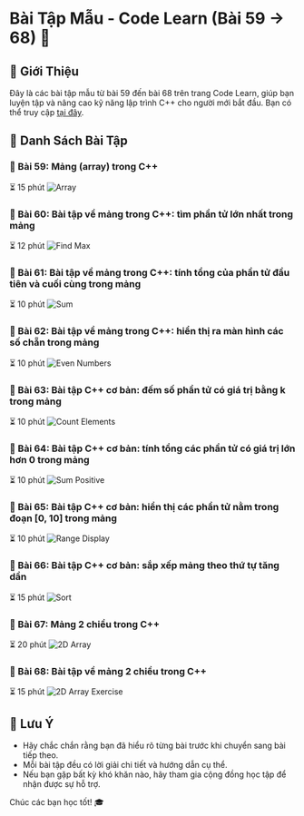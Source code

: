 # Bài Tập Mẫu - Code Learn (Bài 59 -> 68) 🚀

## 📘 Giới Thiệu
Đây là các bài tập mẫu từ bài 59 đến bài 68 trên trang Code Learn, giúp bạn luyện tập và nâng cao kỹ năng lập trình C++ cho người mới bắt đầu. Bạn có thể truy cập [tại đây](https://codelearn.io/learning/cpp-cho-nguoi-moi-bat-dau).

## 📂 Danh Sách Bài Tập

### 📝 Bài 59: Mảng (array) trong C++ 
⏳ 15 phút
![Array](https://img.icons8.com/clouds/100/000000/array.png)

### 📝 Bài 60: Bài tập về mảng trong C++: tìm phần tử lớn nhất trong mảng 
⏳ 12 phút
![Find Max](https://img.icons8.com/clouds/100/000000/find-matching-job.png)

### 📝 Bài 61: Bài tập về mảng trong C++: tính tổng của phần tử đầu tiên và cuối cùng trong mảng 
⏳ 10 phút
![Sum](https://img.icons8.com/clouds/100/000000/sum.png)

### 📝 Bài 62: Bài tập về mảng trong C++: hiển thị ra màn hình các số chẵn trong mảng 
⏳ 10 phút
![Even Numbers](https://img.icons8.com/clouds/100/000000/even.png)

### 📝 Bài 63: Bài tập C++ cơ bản: đếm số phần tử có giá trị bằng k trong mảng 
⏳ 10 phút
![Count Elements](https://img.icons8.com/clouds/100/000000/count.png)

### 📝 Bài 64: Bài tập C++ cơ bản: tính tổng các phần tử có giá trị lớn hơn 0 trong mảng 
⏳ 10 phút
![Sum Positive](https://img.icons8.com/clouds/100/000000/positive-dynamic.png)

### 📝 Bài 65: Bài tập C++ cơ bản: hiển thị các phần tử nằm trong đoạn [0, 10] trong mảng 
⏳ 10 phút
![Range Display](https://img.icons8.com/clouds/100/000000/range.png)

### 📝 Bài 66: Bài tập C++ cơ bản: sắp xếp mảng theo thứ tự tăng dần 
⏳ 15 phút
![Sort](https://img.icons8.com/clouds/100/000000/sorting.png)

### 📝 Bài 67: Mảng 2 chiều trong C++ 
⏳ 20 phút
![2D Array](https://img.icons8.com/clouds/100/000000/table.png)

### 📝 Bài 68: Bài tập về mảng 2 chiều trong C++ 
⏳ 15 phút
![2D Array Exercise](https://img.icons8.com/clouds/100/000000/exercise.png)

## 📌 Lưu Ý
- Hãy chắc chắn rằng bạn đã hiểu rõ từng bài trước khi chuyển sang bài tiếp theo.
- Mỗi bài tập đều có lời giải chi tiết và hướng dẫn cụ thể.
- Nếu bạn gặp bất kỳ khó khăn nào, hãy tham gia cộng đồng học tập để nhận được sự hỗ trợ.

Chúc các bạn học tốt! 🎓

